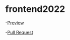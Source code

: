 # frontend2022
-[Preview](https://github.com/oleksandrnikora/frontend2022/)

-[Pull Request](https://github.com/oleksandrnikora/frontend2022/pull/1/files)
